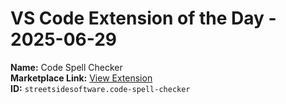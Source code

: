 # VS Code Extension of the Day - 2025-06-29

**Name:** Code Spell Checker  
**Marketplace Link:** [View Extension](https://marketplace.visualstudio.com/items?itemName=streetsidesoftware.code-spell-checker)  
**ID:** `streetsidesoftware.code-spell-checker`  
